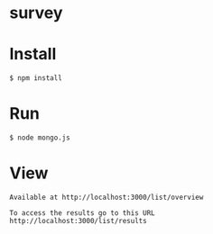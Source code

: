 # survey

# Install

    $ npm install

# Run

    $ node mongo.js

# View

    Available at http://localhost:3000/list/overview

    To access the results go to this URL http://localhost:3000/list/results

